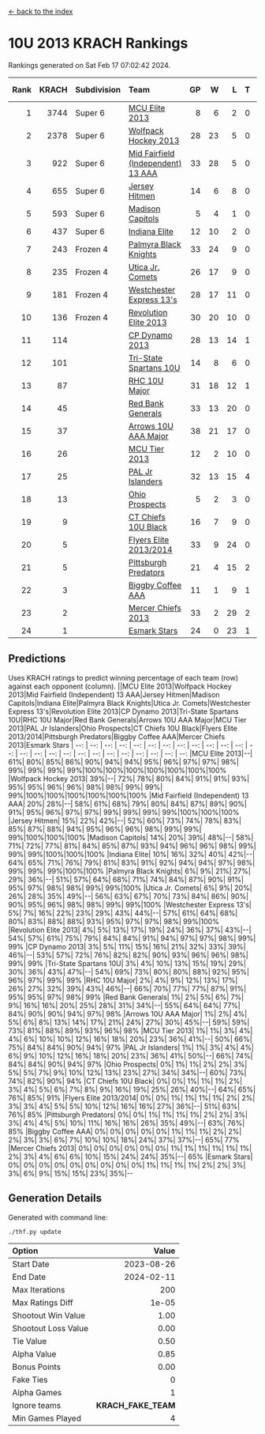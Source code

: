 [<- back to the index](readme.md)
# 10U 2013 KRACH Rankings
Rankings generated on Sat Feb 17 07:02:42 2024.

Rank|KRACH|Subdivision|Team|GP|W|L|T|OTW|OTL|SoS|Exp Wins|Win Diff
---:|---:|:---|:---|---:|---:|---:|---:|---:|---:|---:|---:|---:
1|3744|Super 6|[MCU Elite 2013](https://gamesheetstats.com/seasons/3664/teams/140889/schedule)|8|6|2|0|0|0|1348|6.8|-0.0
2|2378|Super 6|[Wolfpack Hockey 2013](https://gamesheetstats.com/seasons/3664/teams/140894/schedule)|28|23|5|0|0|1|791|23.8|-0.0
3|922|Super 6|[Mid Fairfield (Independent) 13 AAA](https://gamesheetstats.com/seasons/3664/teams/140891/schedule)|33|28|5|0|2|0|315|28.8|-0.0
4|655|Super 6|[Jersey Hitmen](https://gamesheetstats.com/seasons/3664/teams/140893/schedule)|14|6|8|0|0|1|1780|6.8|-0.0
5|593|Super 6|[Madison Capitols](https://gamesheetstats.com/seasons/3664/teams/162460/schedule)|5|4|1|0|1|0|180|4.9|0.0
6|437|Super 6|[Indiana Elite](https://gamesheetstats.com/seasons/3664/teams/144358/schedule)|12|10|2|0|0|0|132|10.9|0.0
7|243|Frozen 4|[Palmyra Black Knights](https://gamesheetstats.com/seasons/3664/teams/140906/schedule)|33|24|9|0|0|2|339|24.8|-0.0
8|235|Frozen 4|[Utica Jr. Comets](https://gamesheetstats.com/seasons/3664/teams/140900/schedule)|26|17|9|0|3|0|324|17.8|-0.0
9|181|Frozen 4|[Westchester Express 13's](https://gamesheetstats.com/seasons/3664/teams/140899/schedule)|28|17|11|0|0|2|413|17.8|-0.0
10|136|Frozen 4|[Revolution Elite 2013](https://gamesheetstats.com/seasons/3664/teams/140904/schedule)|30|20|10|0|2|1|274|20.8|-0.0
11|114||[CP Dynamo 2013](https://gamesheetstats.com/seasons/3664/teams/140901/schedule)|28|13|14|1|2|1|378|14.3|-0.0
12|101||[Tri-State Spartans 10U](https://gamesheetstats.com/seasons/3664/teams/144359/schedule)|14|8|6|0|0|1|228|8.9|0.0
13|87||[RHC 10U Major](https://gamesheetstats.com/seasons/3664/teams/140895/schedule)|31|18|12|1|2|2|185|19.3|-0.0
14|45||[Red Bank Generals](https://gamesheetstats.com/seasons/3664/teams/140896/schedule)|33|13|20|0|0|2|295|13.8|-0.0
15|37||[Arrows 10U AAA Major](https://gamesheetstats.com/seasons/3664/teams/140902/schedule)|38|21|17|0|0|1|127|21.8|-0.0
16|26||[MCU Tier 2013](https://gamesheetstats.com/seasons/3664/teams/140890/schedule)|12|2|10|0|2|0|355|2.8|-0.0
17|25||[PAL Jr Islanders](https://gamesheetstats.com/seasons/3664/teams/140903/schedule)|32|13|15|4|2|1|115|15.8|-0.0
18|13||[Ohio Prospects](https://gamesheetstats.com/seasons/3664/teams/199158/schedule)|5|2|3|0|0|0|108|2.9|0.0
19|9||[CT Chiefs 10U Black](https://gamesheetstats.com/seasons/3664/teams/140892/schedule)|16|7|9|0|1|0|44|7.8|-0.0
20|5||[Flyers Elite 2013/2014](https://gamesheetstats.com/seasons/3664/teams/140898/schedule)|33|9|24|0|0|0|48|9.8|-0.0
21|5||[Pittsburgh Predators](https://gamesheetstats.com/seasons/3664/teams/140907/schedule)|21|4|15|2|0|0|106|5.8|-0.0
22|3||[Biggby Coffee AAA](https://gamesheetstats.com/seasons/3664/teams/144357/schedule)|11|1|9|1|1|0|194|2.4|0.0
23|2||[Mercer Chiefs 2013](https://gamesheetstats.com/seasons/3664/teams/140897/schedule)|33|2|29|2|0|2|101|3.8|-0.0
24|1||[Esmark Stars](https://gamesheetstats.com/seasons/3664/teams/140905/schedule)|24|0|23|1|0|1|350|1.4|0.0

## Predictions
Uses KRACH ratings to predict winning percentage of each team (row) against each opponent (column).
||MCU Elite 2013|Wolfpack Hockey 2013|Mid Fairfield (Independent) 13 AAA|Jersey Hitmen|Madison Capitols|Indiana Elite|Palmyra Black Knights|Utica Jr. Comets|Westchester Express 13's|Revolution Elite 2013|CP Dynamo 2013|Tri-State Spartans 10U|RHC 10U Major|Red Bank Generals|Arrows 10U AAA Major|MCU Tier 2013|PAL Jr Islanders|Ohio Prospects|CT Chiefs 10U Black|Flyers Elite 2013/2014|Pittsburgh Predators|Biggby Coffee AAA|Mercer Chiefs 2013|Esmark Stars
| --: | --: | --: | --: | --: | --: | --: | --: | --: | --: | --: | --: | --: | --: | --: | --: | --: | --: | --: | --: | --: | --: | --: | --: | --: 
|MCU Elite 2013|--| 61%| 80%| 85%| 86%| 90%| 94%| 94%| 95%| 96%| 97%| 97%| 98%| 99%| 99%| 99%| 99%|100%|100%|100%|100%|100%|100%|100%
|Wolfpack Hockey 2013| 39%|--| 72%| 78%| 80%| 84%| 91%| 91%| 93%| 95%| 95%| 96%| 96%| 98%| 98%| 99%| 99%| 99%|100%|100%|100%|100%|100%|100%
|Mid Fairfield (Independent) 13 AAA| 20%| 28%|--| 58%| 61%| 68%| 79%| 80%| 84%| 87%| 89%| 90%| 91%| 95%| 96%| 97%| 97%| 99%| 99%| 99%| 99%|100%|100%|100%
|Jersey Hitmen| 15%| 22%| 42%|--| 52%| 60%| 73%| 74%| 78%| 83%| 85%| 87%| 88%| 94%| 95%| 96%| 96%| 98%| 99%| 99%| 99%|100%|100%|100%
|Madison Capitols| 14%| 20%| 39%| 48%|--| 58%| 71%| 72%| 77%| 81%| 84%| 85%| 87%| 93%| 94%| 96%| 96%| 98%| 99%| 99%| 99%|100%|100%|100%
|Indiana Elite| 10%| 16%| 32%| 40%| 42%|--| 64%| 65%| 71%| 76%| 79%| 81%| 83%| 91%| 92%| 94%| 94%| 97%| 98%| 99%| 99%| 99%|100%|100%
|Palmyra Black Knights|  6%|  9%| 21%| 27%| 29%| 36%|--| 51%| 57%| 64%| 68%| 71%| 74%| 84%| 87%| 90%| 91%| 95%| 97%| 98%| 98%| 99%| 99%|100%
|Utica Jr. Comets|  6%|  9%| 20%| 26%| 28%| 35%| 49%|--| 56%| 63%| 67%| 70%| 73%| 84%| 86%| 90%| 90%| 95%| 96%| 98%| 98%| 99%| 99%|100%
|Westchester Express 13's|  5%|  7%| 16%| 22%| 23%| 29%| 43%| 44%|--| 57%| 61%| 64%| 68%| 80%| 83%| 88%| 88%| 93%| 95%| 97%| 97%| 98%| 99%|100%
|Revolution Elite 2013|  4%|  5%| 13%| 17%| 19%| 24%| 36%| 37%| 43%|--| 54%| 57%| 61%| 75%| 79%| 84%| 84%| 91%| 94%| 97%| 97%| 98%| 99%| 99%
|CP Dynamo 2013|  3%|  5%| 11%| 15%| 16%| 21%| 32%| 33%| 39%| 46%|--| 53%| 57%| 72%| 76%| 82%| 82%| 90%| 93%| 96%| 96%| 98%| 99%| 99%
|Tri-State Spartans 10U|  3%|  4%| 10%| 13%| 15%| 19%| 29%| 30%| 36%| 43%| 47%|--| 54%| 69%| 73%| 80%| 80%| 88%| 92%| 95%| 96%| 97%| 99%| 99%
|RHC 10U Major|  2%|  4%|  9%| 12%| 13%| 17%| 26%| 27%| 32%| 39%| 43%| 46%|--| 66%| 70%| 77%| 77%| 87%| 91%| 95%| 95%| 97%| 98%| 99%
|Red Bank Generals|  1%|  2%|  5%|  6%|  7%|  9%| 16%| 16%| 20%| 25%| 28%| 31%| 34%|--| 55%| 64%| 64%| 77%| 84%| 90%| 90%| 94%| 97%| 98%
|Arrows 10U AAA Major|  1%|  2%|  4%|  5%|  6%|  8%| 13%| 14%| 17%| 21%| 24%| 27%| 30%| 45%|--| 59%| 59%| 73%| 81%| 88%| 89%| 93%| 96%| 98%
|MCU Tier 2013|  1%|  1%|  3%|  4%|  4%|  6%| 10%| 10%| 12%| 16%| 18%| 20%| 23%| 36%| 41%|--| 50%| 66%| 75%| 84%| 84%| 90%| 94%| 97%
|PAL Jr Islanders|  1%|  1%|  3%|  4%|  4%|  6%|  9%| 10%| 12%| 16%| 18%| 20%| 23%| 36%| 41%| 50%|--| 66%| 74%| 84%| 84%| 90%| 94%| 97%
|Ohio Prospects|  0%|  1%|  1%|  2%|  2%|  3%|  5%|  5%|  7%|  9%| 10%| 12%| 13%| 23%| 27%| 34%| 34%|--| 60%| 73%| 74%| 82%| 90%| 94%
|CT Chiefs 10U Black|  0%|  0%|  1%|  1%|  1%|  2%|  3%|  4%|  5%|  6%|  7%|  8%|  9%| 16%| 19%| 25%| 26%| 40%|--| 64%| 65%| 76%| 85%| 91%
|Flyers Elite 2013/2014|  0%|  0%|  1%|  1%|  1%|  1%|  2%|  2%|  3%|  3%|  4%|  5%|  5%| 10%| 12%| 16%| 16%| 27%| 36%|--| 51%| 63%| 76%| 85%
|Pittsburgh Predators|  0%|  0%|  1%|  1%|  1%|  1%|  2%|  2%|  3%|  3%|  4%|  4%|  5%| 10%| 11%| 16%| 16%| 26%| 35%| 49%|--| 63%| 76%| 85%
|Biggby Coffee AAA|  0%|  0%|  0%|  0%|  0%|  1%|  1%|  1%|  2%|  2%|  2%|  3%|  3%|  6%|  7%| 10%| 10%| 18%| 24%| 37%| 37%|--| 65%| 77%
|Mercer Chiefs 2013|  0%|  0%|  0%|  0%|  0%|  0%|  1%|  1%|  1%|  1%|  1%|  1%|  2%|  3%|  4%|  6%|  6%| 10%| 15%| 24%| 24%| 35%|--| 65%
|Esmark Stars|  0%|  0%|  0%|  0%|  0%|  0%|  0%|  0%|  0%|  1%|  1%|  1%|  1%|  2%|  2%|  3%|  3%|  6%|  9%| 15%| 15%| 23%| 35%|--

## Generation Details

Generated with command line:
```
./thf.py update
```

| Option | Value |
| :----- | ----: |
| Start Date | 2023-08-26 |
| End Date | 2024-02-11 |
| Max Iterations | 200 |
| Max Ratings Diff | 1e-05 |
| Shootout Win Value | 1.00 |
| Shootout Loss Value | 0.00 |
| Tie Value | 0.50 |
| Alpha Value | 0.85 |
| Bonus Points | 0.00 |
| Fake Ties | 0 |
| Alpha Games | 1 |
| Ignore teams | __KRACH_FAKE_TEAM__ |
| Min Games Played | 4 |

